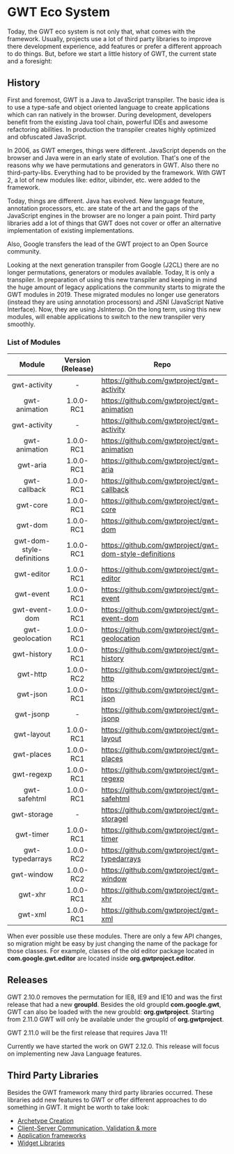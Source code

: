 # GWT Eco System

Today, the GWT eco system is not only that, what comes with the framework. Usually, projects use a lot of third party 
libraries to improve there development experience, add features or prefer a different approach to do things. But, before
we start a little history of GWT, the current state and a foresight:

## History

First and foremost, GWT is a Java to JavaScript transpiler. The basic idea is to use a type-safe and object oriented
language to create applications which can ran natively in the browser. During development, developers benefit from the 
existing Java tool chain, powerful IDEs and awesome refactoring abilities. In production the transpiler creates highly
optimized and obfuscated JavaScript.

In 2006, as GWT emerges, things were different. JavaScript depends on the browser and Java were in an
early state of evolution. That's one of the reasons why we have permutations and generators in GWT. Also there no
third-party-libs. Everything had to be provided by the framework. With GWT 2,  a lot of new modules like: editor, uibinder, etc. 
were added to the framework.

Today, things are different. Java has evolved. New language feature, annotation processors, etc. are state of the art
and the gaps of the JavaScript engines in the browser are no longer a pain point. Third party libraries add a lot of 
things that GWT does not cover or offer an alternative implementation of existing implementations.

Also, Google transfers the lead of the GWT project to an Open Source community.

Looking at the next generation transpiler from Google (J2CL) there are no longer permutations, generators or modules 
available. Today, It is only a transpiler. In preparation of using this new transpiler and keeping in mind the huge
amount of legacy applications the community starts to migrate the GWT modules in 2019. These migrated modules no longer 
use generators (instead they are using annotation processors) and JSNI (JavaScript Native Interface). Now, they are
using JsInterop. On the long term, using this new modules, will enable applications to switch to the new transpiler
very smoothly.

### List of Modules

<table class="columns"
       style="clear: left;">
    <thead>
    <th>Module</th>
    <th>Version (Release)</th>
    <th>Repo</th>
    </thead>
    <tbody>
    <tr>
        <td style="text-align:center">gwt-activity</td>
        <td style="text-align:center">-</td>
        <td>
            <a href="https://github.com/gwtproject/gwt-activity"
               target="_blank">
                https://github.com/gwtproject/gwt-activity
            </a>
        </td>
    </tr>
    <tr>
        <td style="text-align:center">gwt-animation</td>
        <td style="text-align:center">1.0.0-RC1</td>
        <td>
            <a href="https://github.com/gwtproject/gwt-animation"
               target="_blank">
                https://github.com/gwtproject/gwt-animation
            </a>
        </td>
    </tr>
    <tr>
        <td style="text-align:center">gwt-activity</td>
        <td style="text-align:center"> -</td>
        <td><a href="https://github.com/gwtproject/gwt-activity "
               target="_blank">
            https://github.com/gwtproject/gwt-activity</a></td>
    </tr>
    <tr>
        <td style="text-align:center">gwt-animation</td>
        <td style="text-align:center">1.0.0-RC1</td>
        <td><a href="https://github.com/gwtproject/gwt-animation "
               target="_blank">
            https://github.com/gwtproject/gwt-animation</a></td>
    </tr>
    <tr>
        <td style="text-align:center">gwt-aria</td>
        <td style="text-align:center">1.0.0-RC1</td>
        <td><a href="https://github.com/gwtproject/gwt-aria "
               target="_blank">
            https://github.com/gwtproject/gwt-aria</a></td>
    </tr>
    <tr>
        <td style="text-align:center">gwt-callback</td>
        <td style="text-align:center">1.0.0-RC1</td>
        <td><a href="https://github.com/gwtproject/gwt-callback "
               target="_blank">
            https://github.com/gwtproject/gwt-callback</a></td>
    </tr>
    <tr>
        <td style="text-align:center">gwt-core</td>
        <td style="text-align:center">1.0.0-RC1</td>
        <td><a href="https://github.com/gwtproject/gwt-core "
               target="_blank">
            https://github.com/gwtproject/gwt-core</a></td>
    </tr>
    <tr>
        <td style="text-align:center">gwt-dom</td>
        <td style="text-align:center">1.0.0-RC1</td>
        <td><a href="https://github.com/gwtproject/gwt-dom "
               target="_blank">
            https://github.com/gwtproject/gwt-dom</a></td>
    </tr>
    <tr>
        <td style="text-align:center">gwt-dom-style-definitions</td>
        <td style="text-align:center">1.0.0-RC1</td>
        <td><a href="https://github.com/gwtproject/gwt-dom-style-definitions"
               target="_blank">
            https://github.com/gwtproject/gwt-dom-style-definitions</a></td>
    </tr>
    <tr>
        <td style="text-align:center">gwt-editor</td>
        <td style="text-align:center">1.0.0-RC1</td>
        <td><a href="https://github.com/gwtproject/gwt-editor "
               target="_blank">
            https://github.com/gwtproject/gwt-editor</a></td>
    </tr>
    <tr>
        <td style="text-align:center">gwt-event</td>
        <td style="text-align:center">1.0.0-RC1</td>
        <td><a href="https://github.com/gwtproject/gwt-event "
               target="_blank">
            https://github.com/gwtproject/gwt-event</a></td>
    </tr>
    <tr>
        <td style="text-align:center">gwt-event-dom</td>
        <td style="text-align:center">1.0.0-RC1</td>
        <td><a href="https://github.com/gwtproject/gwt-event-dom "
               target="_blank">
            https://github.com/gwtproject/gwt-event-dom</a></td>
    </tr>
    <tr>
        <td style="text-align:center">gwt-geolocation</td>
        <td style="text-align:center">1.0.0-RC1</td>
        <td><a href="https://github.com/gwtproject/gwt-geolocation "
               target="_blank">
            https://github.com/gwtproject/gwt-geolocation</a></td>
    </tr>
    <tr>
        <td style="text-align:center">gwt-history</td>
        <td style="text-align:center">1.0.0-RC1</td>
        <td><a href="https://github.com/gwtproject/gwt-history "
               target="_blank">
            https://github.com/gwtproject/gwt-history</a></td>
    </tr>
    <tr>
        <td style="text-align:center">gwt-http</td>
        <td style="text-align:center">1.0.0-RC2</td>
        <td><a href="https://github.com/gwtproject/gwt-http "
               target="_blank">
            https://github.com/gwtproject/gwt-http</a></td>
    </tr>
    <tr>
        <td style="text-align:center">gwt-json</td>
        <td style="text-align:center">1.0.0-RC1</td>
        <td><a href="https://github.com/gwtproject/gwt-json "
               target="_blank">
            https://github.com/gwtproject/gwt-json</a></td>
    </tr>
    <tr>
        <td style="text-align:center">gwt-jsonp</td>
        <td style="text-align:center"> -</td>
        <td><a href="https://github.com/gwtproject/gwt-jsonp "
               target="_blank">
            https://github.com/gwtproject/gwt-jsonp</a></td>
    </tr>
    <tr>
        <td style="text-align:center">gwt-layout</td>
        <td style="text-align:center">1.0.0-RC1</td>
        <td><a href="https://github.com/gwtproject/gwt-layout "
               target="_blank">
            https://github.com/gwtproject/gwt-layout</a></td>
    </tr>
    <tr>
        <td style="text-align:center">gwt-places</td>
        <td style="text-align:center">1.0.0-RC1</td>
        <td><a href="https://github.com/gwtproject/gwt-places "
               target="_blank">
            https://github.com/gwtproject/gwt-places</a></td>
    </tr>
    <tr>
        <td style="text-align:center">gwt-regexp</td>
        <td style="text-align:center">1.0.0-RC1</td>
        <td><a href="https://github.com/gwtproject/gwt-regexp "
               target="_blank">
            https://github.com/gwtproject/gwt-regexp</a></td>
    </tr>
    <tr>
        <td style="text-align:center">gwt-safehtml</td>
        <td style="text-align:center">1.0.0-RC1</td>
        <td><a href="https://github.com/gwtproject/gwt-safehtml "
               target="_blank">
            https://github.com/gwtproject/gwt-safehtml</a></td>
    </tr>
    <tr>
        <td style="text-align:center">gwt-storage</td>
        <td style="text-align:center"> -</td>
        <td><a href="https://github.com/gwtproject/gwt-storage "
               target="_blank">
            https://github.com/gwtproject/gwt-storagel</a></td>
    </tr>
    <tr>
        <td style="text-align:center">gwt-timer</td>
        <td style="text-align:center">1.0.0-RC1</td>
        <td><a href="https://github.com/gwtproject/gwt-timer "
               target="_blank">
            https://github.com/gwtproject/gwt-timer</a></td>
    </tr>
    <tr>
        <td style="text-align:center">gwt-typedarrays</td>
        <td style="text-align:center">1.0.0-RC2</td>
        <td><a href="https://github.com/gwtproject/gwt-typedarrays "
               target="_blank">
            https://github.com/gwtproject/gwt-typedarrays</a></td>
    </tr>
    <tr>
        <td style="text-align:center">gwt-window</td>
        <td style="text-align:center">1.0.0-RC2</td>
        <td><a href="https://github.com/gwtproject/gwt-window "
               target="_blank">
            https://github.com/gwtproject/gwt-window</a></td>
    </tr>
    <tr>
        <td style="text-align:center">gwt-xhr</td>
        <td style="text-align:center">1.0.0-RC1</td>
        <td><a href="https://github.com/gwtproject/gwt-xhr "
               target="_blank">
            https://github.com/gwtproject/gwt-xhr</a></td>
    </tr>
    <tr>
        <td style="text-align:center">gwt-xml</td>
        <td style="text-align:center">1.0.0-RC1</td>
        <td><a href="https://github.com/gwtproject/gwt-xml "
               target="_blank">
            https://github.com/gwtproject/gwt-xml</a></td>
    </tr>
    </tbody>
</table>

When ever possible use these modules. There are only a few API changes, so migration might be easy by just changing the 
name of the package for those classes. For example, classes of the old editor package located in **com.google.gwt.editor**
are located inside **org.gwtproject.editor**.

## Releases

GWT 2.10.0 removes the permutation for IE8, IE9 and IE10 and was the first release that had a new **groupId**. Besides 
the old groupId **com.google.gwt**, GWT can also be loaded with the new groubId: **org.gwtproject**. Starting from 2.11.0 
GWT will only be available under the groupId of **org.gwtproject**. 

GWT 2.11.0 will be the first release that requires Java 11!

Currently we have started the work on GWT 2.12.0. This release will focus on implementing new Java Language features.

## Third Party Libraries

Besides the GWT framework many third party libraries occurred. These libraries add new features to GWT or offer different
approaches to do something in GWT. It might be worth to take look: 

* [Archetype Creation](archetype.html)
* [Client-Server Communication, Validation & more](com-and-more.html)
* [Application frameworks](application.html)
* [Widget Libraries](ui.html)